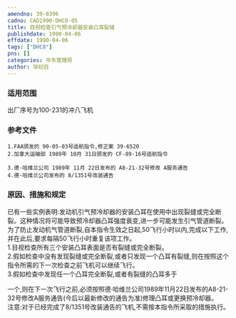 ```yaml
---
amendno: 39-0396  
cadno: CAD1990-DHC8-05  
title: 目视检查引气预冷却器安装凸耳裂缝  
publishdate: 1990-04-06  
effdate: 1990-04-06  
tags: ["DHC8"]  
pns: []  
categories: 华东管理局  
author: 邬纪召  
---
```

  
### 适用范围  
出厂序号为100-231的冲八飞机  
  
<!--more-->  
### 参考文件  
    1.FAA颁发的 90-05-03号适航指令,修正案 39-6520  
    2.加拿大运输部 1989年 10月 31日颁发的 CF-89-16号适航指令  
  
    3.德·哈维兰公司 1989年 11月 22日发布的 A8-21-32号修改 A服务通告  
    4.德·哈维兰公司发布的 8/1351号改装通告  
  
### 原因、措施和规定  
已有一些实例表明:发动机引气预冷却器的安装凸耳在使用中出现裂缝或完全断裂。这种情况将可能导致预冷却器凸耳强度衰变,进一步可能发生引气管道断裂。  
    为了防止发动机气管道断裂,自本指令生效之日起,50飞行小时以内,完成以下工作,并在此后,要求每隔50飞行小时重复该项工作。  
    1.目视检查所有三个安装凸耳表面是否有裂缝或完全断裂。  
    2.假如检查中没有发现裂缝或完全断裂,或者只发现一个凸耳有裂缝,则在按照这个指令所需的下一次检查之前飞机可以继续飞行。  
    3.假如检查中发现任一个凸耳完全断裂,或者有裂缝的凸耳多于  
  
一个,则在下一次飞行之前,必须按照德·哈维兰公司1989年11月22日发布的A8-21-32号修改A服务通告(今后以最新修改的通告为准)修理凸耳或更换预冷却器。  
    注意:对于已经完成了8/1351号改装通告的飞机,不需按本指令所采取的措施执行。  
